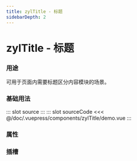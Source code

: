 ```yaml
---
title: zylTitle - 标题
sidebarDepth: 2
---
```


# zylTitle - 标题

### 用途

可用于页面内需要标题区分内容模块的场景。

### 基础用法

<zyl-demo-block>
::: slot source
<zylTitle-demo></zylTitle-demo>
:::
::: slot sourceCode
<<< @/doc/.vuepress/components/zylTitle/demo.vue
:::
</zyl-demo-block>

### 属性

<zylTitle-attr></zylTitle-attr>

### 插槽

<zylTitle-slot></zylTitle-slot>

